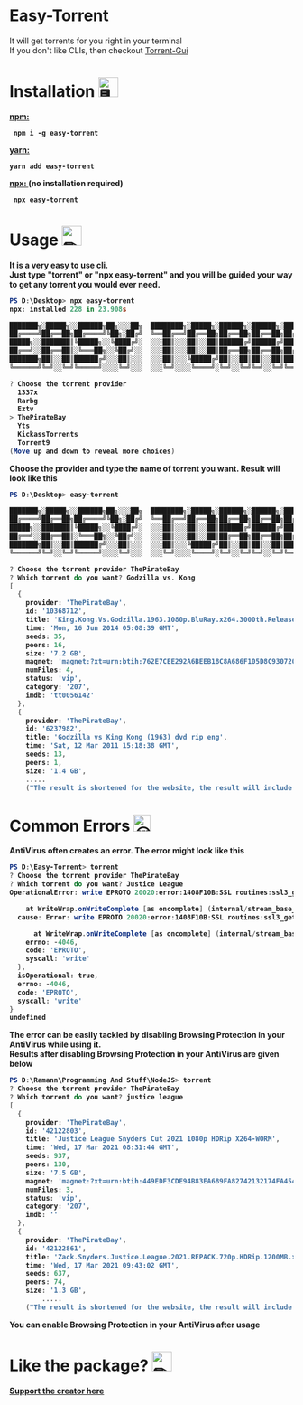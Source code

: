 # Easy-Torrent

It will get torrents for you right in your terminal <br>
If you don't like CLIs, then checkout <a href = "https://github.com/TheRamann/torrent-gui">Torrent-Gui</a>


# Installation <img src="https://cdn.discordapp.com/emojis/316264057659326464.png?v=1" alt = "🖥" width="35px">
<b><a href = "https://www.npmjs.com/package/easy-torrent"> npm: </a><b> 
<p>
<code> npm i -g easy-torrent </code>
<p><b><a href = "https://classic.yarnpkg.com/en/package/easy-torrent"> yarn: </a></p>
<code>yarn add easy-torrent </code>
<p><p><p><b><a href = "https://www.npmjs.com/package/easy-torrent"> npx: </a> (no installation required) <b> 
<p>
<code> npx easy-torrent </code>
            
            
# Usage <img src="https://cdn.discordapp.com/emojis/757399420319825950.png?v=1" alt = "✏" width="35px">

It is a very easy to use cli. <br>
Just type "torrent" or "npx easy-torrent" and you will be guided your way to get any torrent you would ever need. <br>
```powershell
PS D:\Desktop> npx easy-torrent
npx: installed 228 in 23.908s

███████╗░█████╗░░██████╗██╗░░░██╗  ████████╗░█████╗░██████╗░██████╗░███████╗███╗░░██╗████████╗
██╔════╝██╔══██╗██╔════╝╚██╗░██╔╝  ╚══██╔══╝██╔══██╗██╔══██╗██╔══██╗██╔════╝████╗░██║╚══██╔══╝
█████╗░░███████║╚█████╗░░╚████╔╝░  ░░░██║░░░██║░░██║██████╔╝██████╔╝█████╗░░██╔██╗██║░░░██║░░░
██╔══╝░░██╔══██║░╚═══██╗░░╚██╔╝░░  ░░░██║░░░██║░░██║██╔══██╗██╔══██╗██╔══╝░░██║╚████║░░░██║░░░
███████╗██║░░██║██████╔╝░░░██║░░░  ░░░██║░░░╚█████╔╝██║░░██║██║░░██║███████╗██║░╚███║░░░██║░░░
╚══════╝╚═╝░░╚═╝╚═════╝░░░░╚═╝░░░  ░░░╚═╝░░░░╚════╝░╚═╝░░╚═╝╚═╝░░╚═╝╚══════╝╚═╝░░╚══╝░░░╚═╝░░░

? Choose the torrent provider
  1337x
  Rarbg
  Eztv
> ThePirateBay
  Yts
  KickassTorrents
  Torrent9
(Move up and down to reveal more choices)
```

Choose the provider and type the name of torrent you want. Result will look like this
```powershell
PS D:\Desktop> easy-torrent

███████╗░█████╗░░██████╗██╗░░░██╗  ████████╗░█████╗░██████╗░██████╗░███████╗███╗░░██╗████████╗
██╔════╝██╔══██╗██╔════╝╚██╗░██╔╝  ╚══██╔══╝██╔══██╗██╔══██╗██╔══██╗██╔════╝████╗░██║╚══██╔══╝
█████╗░░███████║╚█████╗░░╚████╔╝░  ░░░██║░░░██║░░██║██████╔╝██████╔╝█████╗░░██╔██╗██║░░░██║░░░
██╔══╝░░██╔══██║░╚═══██╗░░╚██╔╝░░  ░░░██║░░░██║░░██║██╔══██╗██╔══██╗██╔══╝░░██║╚████║░░░██║░░░
███████╗██║░░██║██████╔╝░░░██║░░░  ░░░██║░░░╚█████╔╝██║░░██║██║░░██║███████╗██║░╚███║░░░██║░░░
╚══════╝╚═╝░░╚═╝╚═════╝░░░░╚═╝░░░  ░░░╚═╝░░░░╚════╝░╚═╝░░╚═╝╚═╝░░╚═╝╚══════╝╚═╝░░╚══╝░░░╚═╝░░░

? Choose the torrent provider ThePirateBay
? Which torrent do you want? Godzilla vs. Kong
[
  {
    provider: 'ThePirateBay',
    id: '10368712',
    title: 'King.Kong.Vs.Godzilla.1963.1080p.BluRay.x264.3000th.Release-WaLM',
    time: 'Mon, 16 Jun 2014 05:08:39 GMT',
    seeds: 35,
    peers: 16,
    size: '7.2 GB',
    magnet: 'magnet:?xt=urn:btih:762E7CEE292A6BEEB18C8A686F105D8C93072052&dn=undefined&tr=udp%3A%2F%2Ftracker.coppersurfer.tk%3A6969%2Fannounce&tr=udp%3A%2F%2F9.rarbg.to%3A2920%2Fannounce&tr=udp%3A%2F%2Ftracker.opentrackr.org%3A1337&tr=udp%3A%2F%2Ftracker.internetwarriors.net%3A1337%2Fannounce&tr=udp%3A%2F%2Ftracker.leechers-paradise.org%3A6969%2Fannounce&tr=udp%3A%2F%2Ftracker.pirateparty.gr%3A6969%2Fannounce&tr=udp%3A%2F%2Ftracker.cyberia.is%3A6969%2Fannounce',
    numFiles: 4,
    status: 'vip',
    category: '207',
    imdb: 'tt0056142'
  },
  {
    provider: 'ThePirateBay',
    id: '6237982',
    title: 'Godzilla vs King Kong (1963) dvd rip eng',
    time: 'Sat, 12 Mar 2011 15:18:38 GMT',
    seeds: 13,
    peers: 1,
    size: '1.4 GB',
    .....
    ("The result is shortened for the website, the result will include more torrents than this")
```

# Common Errors <img src = "https://cdn.discordapp.com/emojis/788360740822056960.gif?v=1" alt = "😔👍" width = "30">

AntiVirus often creates an error. The error might look like this

```powershell
PS D:\Easy-Torrent> torrent
? Choose the torrent provider ThePirateBay
? Which torrent do you want? Justice League
OperationalError: write EPROTO 20020:error:1408F10B:SSL routines:ssl3_get_record:wrong version number:c:\ws\deps\openssl\openssl\ssl\record\ssl3_record.c:332:

    at WriteWrap.onWriteComplete [as oncomplete] (internal/stream_base_commons.js:94:16) {
  cause: Error: write EPROTO 20020:error:1408F10B:SSL routines:ssl3_get_record:wrong version number:c:\ws\deps\openssl\openssl\ssl\record\ssl3_record.c:332:

      at WriteWrap.onWriteComplete [as oncomplete] (internal/stream_base_commons.js:94:16) {
    errno: -4046,
    code: 'EPROTO',
    syscall: 'write'
  },
  isOperational: true,
  errno: -4046,
  code: 'EPROTO',
  syscall: 'write'
}
undefined

```
The error can be easily tackled by disabling Browsing Protection in your AntiVirus while using it. <br>
Results after disabling Browsing Protection in your AntiVirus are given below
```powershell
PS D:\Ramann\Programming And Stuff\NodeJS> torrent
? Choose the torrent provider ThePirateBay
? Which torrent do you want? justice league
[
  {
    provider: 'ThePirateBay',
    id: '42122803',
    title: 'Justice League Snyders Cut 2021 1080p HDRip X264-WORM',
    time: 'Wed, 17 Mar 2021 08:31:44 GMT',
    seeds: 937,
    peers: 130,
    size: '7.5 GB',
    magnet: 'magnet:?xt=urn:btih:449EDF3CDE94B83EA689FA82742132174FA4543F&dn=undefined&tr=udp%3A%2F%2Ftracker.coppersurfer.tk%3A6969%2Fannounce&tr=udp%3A%2F%2F9.rarbg.to%3A2920%2Fannounce&tr=udp%3A%2F%2Ftracker.opentrackr.org%3A1337&tr=udp%3A%2F%2Ftracker.internetwarriors.net%3A1337%2Fannounce&tr=udp%3A%2F%2Ftracker.leechers-paradise.org%3A6969%2Fannounce&tr=udp%3A%2F%2Ftracker.pirateparty.gr%3A6969%2Fannounce&tr=udp%3A%2F%2Ftracker.cyberia.is%3A6969%2Fannounce',
    numFiles: 3,
    status: 'vip',
    category: '207',
    imdb: ''
  },
  {
    provider: 'ThePirateBay',
    id: '42122861',
    title: 'Zack.Snyders.Justice.League.2021.REPACK.720p.HDRip.1200MB.x264-G',
    time: 'Wed, 17 Mar 2021 09:43:02 GMT',
    seeds: 637,
    peers: 74,
    size: '1.3 GB',
        .....
    ("The result is shortened for the website, the result will include more torrents than this")
```
You can enable Browsing Protection in your AntiVirus after usage

# Like the package? <img src="https://cdn.discordapp.com/emojis/599598716521021441.gif?v=1" alt = "✏" width="35px">
<a href = "https://www.buymeacoffee.com/TheRamann">
Support the creator here
</a>

